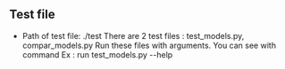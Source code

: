 ## Test file
- Path of test file: ./test
There are 2 test files : test_models.py, compar_models.py
Run these files with arguments. You can see with command
Ex : run test_models.py --help
